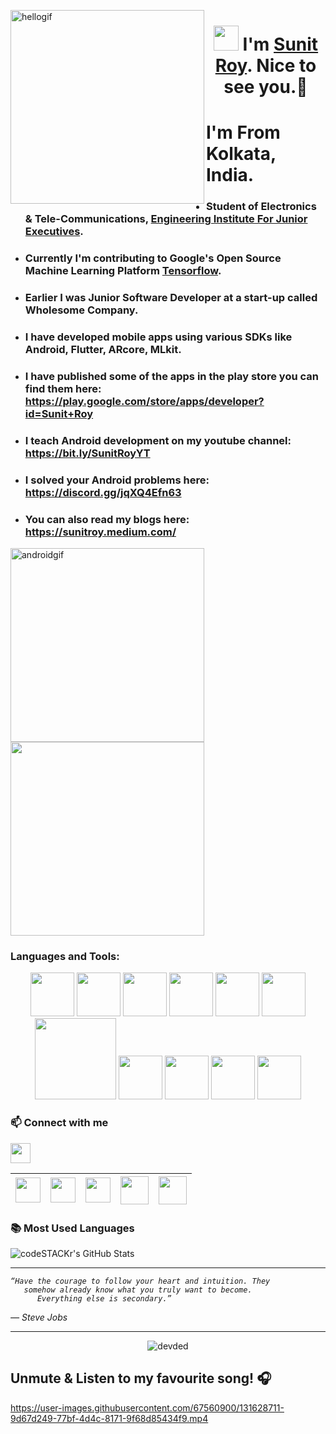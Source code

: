 <p>
 <img align="left" src="https://user-images.githubusercontent.com/67560900/107698101-10797e00-6cda-11eb-8357-b7808d66151a.gif" width="310px" alt="hellogif">
</p>
<h1 align="center"> <img src="https://raw.githubusercontent.com/ShahriarShafin/ShahriarShafin/main/Assets/hi.gif" width="40px"/>  I'm <a href="https://sunitroy2703.github.io/" target="_blank">Sunit Roy</a>. Nice to see you.🤗 </h1> 

 # I'm From Kolkata, India.
 
- ### Student of Electronics & Tele-Communications, <a href="https://en.wikipedia.org/wiki/Engineering_Institute_For_Junior_Executives" target="_blank">Engineering Institute For Junior Executives</a>.
- ### Currently I'm contributing to Google's Open Source Machine Learning Platform [Tensorflow](https://www.tensorflow.org).
- ### Earlier I was Junior Software Developer at a start-up called Wholesome Company. 
- ### I have developed mobile apps using various SDKs like Android, Flutter, ARcore, MLkit.
- ### I have published some of the apps in the play store you can find them here: https://play.google.com/store/apps/developer?id=Sunit+Roy
- ### I teach Android development on my youtube channel: https://bit.ly/SunitRoyYT
- ### I solved your Android problems here: https://discord.gg/jqXQ4Efn63
- ### You can also read my blogs here: https://sunitroy.medium.com/



<p>
 <img align="left"  src="https://user-images.githubusercontent.com/67560900/107701724-4d943f00-6cdf-11eb-8b74-0c16b173d255.gif" width="310px" alt="androidgif">
</p>


<p>
 <img align="center" src="https://user-images.githubusercontent.com/67560900/107698382-77973280-6cda-11eb-9d30-5735f2becfdc.gif" width="310px alt="workgif">
</p>



 ### Languages and Tools:
 
<p align="center">
<a href="https://developer.android.com"><img src="https://user-images.githubusercontent.com/67560900/107708789-1bd4a580-6cea-11eb-8299-6787dd5dc2d1.png" width="70"></a>
 <a href="https://java.com/en/"> <img src="https://user-images.githubusercontent.com/67560900/107707714-53425280-6ce8-11eb-81e8-d0c3e2eb51f2.png" width="70"></a>
   <a href="https://kotlinlang.org/"><img src="https://user-images.githubusercontent.com/67560900/107707894-9d2b3880-6ce8-11eb-8dda-9f7332696242.png" width="70"></a>
     <a href="https://developer.android.com/studio"><img src="https://user-images.githubusercontent.com/67560900/107708529-a4067b00-6ce9-11eb-8d70-e780676f0dc0.png" width="70"></a>
  <a href="https://flutter.dev"><img src="https://www.vectorlogo.zone/logos/flutterio/flutterio-icon.svg" width="70"></a>
  <a href="https://firebase.google.com/"><img src="https://www.vectorlogo.zone/logos/firebase/firebase-icon.svg" width="70"></a>
 <a href="https://git-scm.com/"><img src="https://raw.githubusercontent.com/ShahriarShafin/ShahriarShafin/main/Assets/git.gif" width="130"></a>
  <a href="https://dart.dev/"><img src="https://user-images.githubusercontent.com/67560900/107708188-16c32680-6ce9-11eb-99b5-5125dec9ffed.png" width="70"></a>
 <a href="https://developers.google.com/ml-kit"><img src="https://user-images.githubusercontent.com/67560900/107749425-94665100-6d40-11eb-9ed0-e1f2cfbf76b6.png" width="70"></a>
  <a href="https://developers.google.com/ar"><img src="https://user-images.githubusercontent.com/67560900/107708172-0f038200-6ce9-11eb-823a-69bfee591629.png" width="70"></a>
  <a href="https://code.visualstudio.com/"><img src="https://raw.githubusercontent.com/ShahriarShafin/ShahriarShafin/main/Assets/vscode.webp" width="70"></a>
</p>

 ### 📫 Connect with me
 <img align="center" src="https://raw.githubusercontent.com/ShahriarShafin/ShahriarShafin/main/Assets/handshake.gif" height="32px">

 
<a href="mailto:iamsunitroy03@gmail.com"><img src="https://image.flaticon.com/icons/svg/281/281769.svg" width="40"></a>|<a href="https://www.linkedin.com/in/sunit-roy/"><img src="https://cdn2.iconfinder.com/data/icons/social-media-2285/512/1_Linkedin_unofficial_colored_svg-128.png" width="40"></a>|<a href="https://twitter.com/HeySunit"><img src="https://cdn2.iconfinder.com/data/icons/social-media-2285/512/1_Twitter3_colored_svg-128.png" width="40"></a>|<a href="https://sunitroy.medium.com/"><img src="https://user-images.githubusercontent.com/67560900/109533536-57d87a80-7ae0-11eb-8602-d312a0cb0b0e.png" width="45"></a>|<a href="https://bit.ly/SunitRoyYT"><img src="https://user-images.githubusercontent.com/67560900/124399599-ef253700-dd39-11eb-8b81-68807fdc3541.png" width="45"></a>|
|--|--|--|--|--|

 ### 📚 Most Used Languages
  <img align="center" alt="codeSTACKr's GitHub Stats" src="https://github-readme-stats.vercel.app/api/top-langs/?username=SunitRoy2703&layout=compact" />

--- 

<p align="left">
   <i> 
    
    
    “Have the courage to follow your heart and intuition. They 
       somehow already know what you truly want to become.
          Everything else is secondary.”
         
   ― Steve Jobs
  </i>
</p>       

---

<p align="center"> <img src="https://gpvc.arturio.dev/SunitRoy2703" alt="devded" /> </p>
                                      
## Unmute & Listen to my favourite song! 🎧
https://user-images.githubusercontent.com/67560900/131628711-9d67d249-77bf-4d4c-8171-9f68d85434f9.mp4

